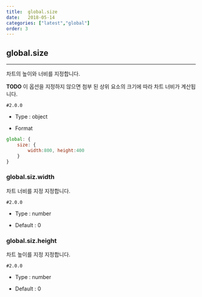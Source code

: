 ```yaml
---
title:  global.size
date:   2018-05-14
categories: ["latest","global"]
order: 3
---
```


## global.size
---

차트의 높이와 너비를 지정합니다.

**TODO** 이 옵션을 지정하지 않으면 첨부 된 상위 요소의 크기에 따라 차트 너비가 계산됩니다.

`#2.0.0`

* Type : object

* Format
```javascript
global: {
	size: { 
		width:800, height:400
	}
}
```

### global.siz.width 
차트 너비를 지정 지정합니다.

`#2.0.0`

* Type : number

* Default : 0

### global.siz.height
차트 높이를 지정 지정합니다.

`#2.0.0`

* Type : number

* Default : 0
